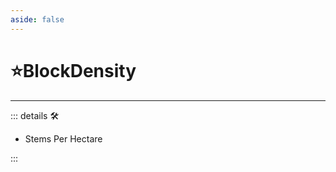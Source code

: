 ```yaml
---
aside: false
---
```

# ⭐<labor>BlockDensity</labor>

---

<!-- =================================================== -->
<!-- =================================================== -->
<!-- =================================================== -->
<!-- =================================================== -->
<!-- =================================================== -->
::: details 🛠

- Stems Per Hectare

:::

